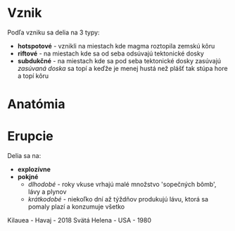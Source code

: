 # Vznik
Podľa vzniku sa delia na 3 typy:
- **hotspotové** - vznikli na miestach kde magma roztopila zemskú kôru
- **riftové** - na miestach kde sa od seba odsúvajú tektonické dosky
- **subdukčné** - na miestach kde sa pod seba tektonické dosky zasúvajú
*zasúvaná doska* sa topí a keďže je menej hustá než plášť tak stúpa hore a topí kôru

# Anatómia

# Erupcie
Delia sa na:
- **explozívne**
- **pokjné**
	- *dlhodobé* - roky vkuse vrhajú malé množstvo 'sopečných bômb', lávy a plynov
	- *krátkodobé* - niekoľko dní až týždňov produkujú lávu, ktorá sa pomaly plazí a konzumuje všetko

Kilauea - Havaj - 2018
Svätá Helena - USA - 1980
